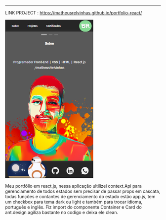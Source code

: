 
---

LINK PROJECT : https://matheusrelvinhas.github.io/portfolio-react/

<p aling="center">
  <img src="public/assets/readme/tela-app-portfolio-react.png/">
</p>

Meu portfólio em react.js, nessa aplicação ultilizei context.Api para gerenciamento de todos estados sem precisar de passar props em cascata, todas funções e contantes de gerenciamento do estado estão app.js,
tem um checkbox para tema dark ou light e também para trocar idioma, português e inglês. Fiz import do componente Container e Card do ant.design agiliza bastante no codigo e deixa ele clean.
